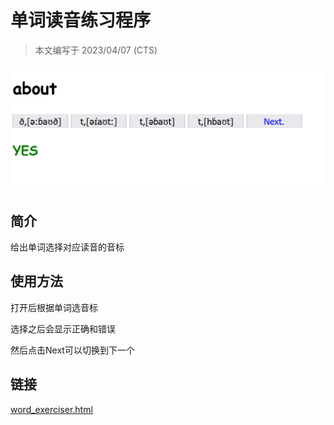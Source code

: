 # 单词读音练习程序

> 本文编写于 2023/04/07 (CTS)

![](\static\2023\04\pic20230405175849.png)

## 简介

给出单词选择对应读音的音标

## 使用方法

打开后根据单词选音标

选择之后会显示正确和错误

然后点击Next可以切换到下一个

## 链接

[word_exerciser.html](/static/2023/04/word_exerciser.html)
